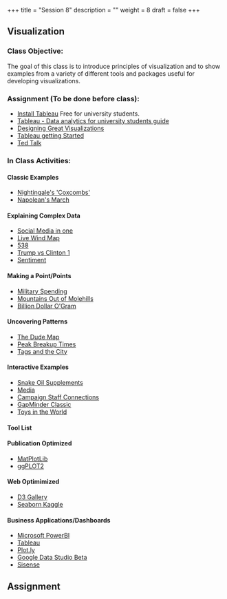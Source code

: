 +++
title = "Session 8"
description = ""
weight = 8
draft = false
+++

## Visualization

### Class Objective:

The goal of this class is to introduce principles of visualization and to show examples from a variety of different tools and packages useful for developing visualizations.

### Assignment (To be done before class):
- [Install Tableau](https://www.tableau.com/academic/students) Free for university students.
- [Tableau - Data analytics for university students guide](https://www.tableau.com/university-students)
- [Designing Great Visualizations](http://www.tableau.com/sites/default/files/media/designing-great-visualizations.pdf)
- [Tableau getting Started](http://www.tableau.com/learn/tutorials/on-demand/getting-started)
- [Ted Talk](https://www.ted.com/talks/david_mccandless_the_beauty_of_data_visualization#t-304102)

### In Class Activities:

#### Classic Examples
- [Nightingale's 'Coxcombs'](http://understandinguncertainty.org/coxcombs)
- [Napolean's March](https://commons.wikimedia.org/wiki/File%3AMinard.png)

#### Explaining Complex Data
- [Social Media in one](http://mashable.com/2017/07/11/conversation-prism-brian-solis-update-2017/#FMeXfLhzlqOI)
- [Live Wind Map](http://hint.fm/wind/)
- [538](http://projects.fivethirtyeight.com/2016-election-forecast/?ex_cid=rrpromo)
- [Trump vs Clinton 1](http://www.realclearpolitics.com/epolls/2016/president/us/general_election_trump_vs_clinton-5491.html)
- [Sentiment](https://www.kaggle.com/donyoe/d/mrisdal/2016-us-presidential-debates/vp-debate-sentiments-and-difference-btwn-debates)

#### Making a Point/Points
- [Military Spending](http://www.theguardian.com/news/datablog/2010/apr/01/information-is-beautiful-military-spending)
- [Mountains Out of Molehills](http://www.informationisbeautiful.net/visualizations/mountains-out-of-molehills/)
- [Billion Dollar O'Gram](http://www.informationisbeautiful.net/visualizations/billion-dollar-o-gram-2013/)

#### Uncovering Patterns
- [The Dude Map](http://qz.com/316906/the-dude-map-how-american-men-refer-to-their-bros/)<br>
- [Peak Breakup Times](http://www.informationisbeautiful.net/2010/peak-break-up-times-on-facebook/)
- [Tags and the City](https://www.tagsandthecity.net/san-francisco-bay-area/)

#### Interactive Examples
- [Snake Oil Supplements](http://www.informationisbeautiful.net/visualizations/snake-oil-supplements/)
- [Media](http://www.informationisbeautiful.net/visualizations/mountains-out-of-molehills/)
- [Campaign Staff Connections](http://www.nytimes.com/interactive/2015/05/17/us/elections/2016-presidential-campaigns-staff-connections-clinton-bush-cruz-paul-rubio-walker.html)
- [GapMinder Classic](http://www.gapminder.org/tools/#_chart-type=bubbles)
- [Toys in the World](http://www.gapminder.org/dollar-street/matrix?thing=Toys&countries=World&regions=World&zoom=4&row=1&lowIncome=26&highIncome=15000&lang=en)

#### Tool List
#### Publication Optimized
- [MatPlotLib](http://matplotlib.org)
- [ggPLOT2](http://docs.ggplot2.org/current/)

#### Web Optimimized
- [D3 Gallery](https://github.com/d3/d3/wiki/Gallery)
- [Seaborn Kaggle](https://www.kaggle.com/omarelgabry/titanic/a-journey-through-titanic)

#### Business Applications/Dashboards
- [Microsoft PowerBI](https://powerbi.microsoft.com/en-us/)
- [Tableau](http://www.tableau.com/stories/workbook/understand-your-business-glance)
- [Plot.ly](https://plot.ly)
- [Google Data Studio Beta](https://datastudio.google.com/u/0/navigation/reporting)
- [Sisense](https://www.sisense.com)

## Assignment
